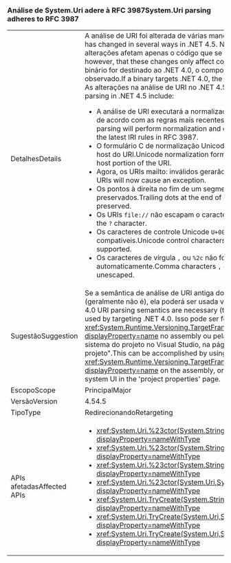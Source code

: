 ### <a name="systemuri-parsing-adheres-to-rfc-3987"></a><span data-ttu-id="e9630-101">Análise de System.Uri adere à RFC 3987</span><span class="sxs-lookup"><span data-stu-id="e9630-101">System.Uri parsing adheres to RFC 3987</span></span>

|   |   |
|---|---|
|<span data-ttu-id="e9630-102">Detalhes</span><span class="sxs-lookup"><span data-stu-id="e9630-102">Details</span></span>|<span data-ttu-id="e9630-103">A análise de URI foi alterada de várias maneiras no .NET 4.5.</span><span class="sxs-lookup"><span data-stu-id="e9630-103">URI parsing has changed in several ways in .NET 4.5.</span></span> <span data-ttu-id="e9630-104">No entanto, observe que essas alterações afetam apenas o código que se destinam ao NET 4.5.</span><span class="sxs-lookup"><span data-stu-id="e9630-104">Note, however, that these changes only affect code targeting .NET 4.5.</span></span> <span data-ttu-id="e9630-105">Se um binário for destinado ao .NET 4.0, o comportamento antigo será observado.</span><span class="sxs-lookup"><span data-stu-id="e9630-105">If a binary targets .NET 4.0, the old behavior will be observed.</span></span> <span data-ttu-id="e9630-106">As alterações na análise de URI no .NET 4.5 incluem:</span><span class="sxs-lookup"><span data-stu-id="e9630-106">Changes to URI parsing in .NET 4.5 include:</span></span><ul><li><span data-ttu-id="e9630-107">A análise de URI executará a normalização e a verificação de caracteres de acordo com as regras mais recentes de URI na RFC 3987.</span><span class="sxs-lookup"><span data-stu-id="e9630-107">URI parsing will perform normalization and character checking according to the latest IRI rules in RFC 3987.</span></span></li><li><span data-ttu-id="e9630-108">O formulário C de normalização Unicode só será executado na parte de host do URI.</span><span class="sxs-lookup"><span data-stu-id="e9630-108">Unicode normalization form C will only be performed on the host portion of the URI.</span></span></li><li><span data-ttu-id="e9630-109">Agora, os URIs mailto: inválidos gerarão uma exceção.</span><span class="sxs-lookup"><span data-stu-id="e9630-109">Invalid mailto: URIs will now cause an exception.</span></span></li><li><span data-ttu-id="e9630-110">Os pontos à direita no fim de um segmento de linha agora são preservados.</span><span class="sxs-lookup"><span data-stu-id="e9630-110">Trailing dots at the end of a path segment are now preserved.</span></span></li><li><span data-ttu-id="e9630-111">Os URIs <code>file://</code> não escapam o caractere <code>?</code>.</span><span class="sxs-lookup"><span data-stu-id="e9630-111"><code>file://</code> URIs do not escape the <code>?</code> character.</span></span></li><li><span data-ttu-id="e9630-112">Os caracteres de controle Unicode <code>U+0080</code> a <code>U+009F</code> não são compatíveis.</span><span class="sxs-lookup"><span data-stu-id="e9630-112">Unicode control characters <code>U+0080</code> through <code>U+009F</code> are not supported.</span></span></li><li><span data-ttu-id="e9630-113">Os caracteres de vírgula <code>,</code> ou <code>%2c</code> não fogem ao escape automaticamente.</span><span class="sxs-lookup"><span data-stu-id="e9630-113">Comma characters <code>,</code> or <code>%2c</code> are not automatically unescaped.</span></span></li></ul>|
|<span data-ttu-id="e9630-114">Sugestão</span><span class="sxs-lookup"><span data-stu-id="e9630-114">Suggestion</span></span>|<span data-ttu-id="e9630-115">Se a semântica de análise de URI antiga do .NET 4.0 for necessária (geralmente não é), ela poderá ser usada visando o .NET 4.0.</span><span class="sxs-lookup"><span data-stu-id="e9630-115">If the old .NET 4.0 URI parsing semantics are necessary (they often aren't), they can be used by targeting .NET 4.0.</span></span> <span data-ttu-id="e9630-116">Isso pode ser feito usando um <xref:System.Runtime.Versioning.TargetFrameworkAttribute?displayProperty=name> no assembly ou pela interface do usuário do sistema do projeto no Visual Studio, na página "propriedades do projeto".</span><span class="sxs-lookup"><span data-stu-id="e9630-116">This can be accomplished by using a <xref:System.Runtime.Versioning.TargetFrameworkAttribute?displayProperty=name> on the assembly, or through Visual Studio's project system UI in the 'project properties' page.</span></span>|
|<span data-ttu-id="e9630-117">Escopo</span><span class="sxs-lookup"><span data-stu-id="e9630-117">Scope</span></span>|<span data-ttu-id="e9630-118">Principal</span><span class="sxs-lookup"><span data-stu-id="e9630-118">Major</span></span>|
|<span data-ttu-id="e9630-119">Versão</span><span class="sxs-lookup"><span data-stu-id="e9630-119">Version</span></span>|<span data-ttu-id="e9630-120">4.5</span><span class="sxs-lookup"><span data-stu-id="e9630-120">4.5</span></span>|
|<span data-ttu-id="e9630-121">Tipo</span><span class="sxs-lookup"><span data-stu-id="e9630-121">Type</span></span>|<span data-ttu-id="e9630-122">Redirecionando</span><span class="sxs-lookup"><span data-stu-id="e9630-122">Retargeting</span></span>|
|<span data-ttu-id="e9630-123">APIs afetadas</span><span class="sxs-lookup"><span data-stu-id="e9630-123">Affected APIs</span></span>|<ul><li><xref:System.Uri.%23ctor(System.String)?displayProperty=nameWithType></li><li><xref:System.Uri.%23ctor(System.String,System.Boolean)?displayProperty=nameWithType></li><li><xref:System.Uri.%23ctor(System.String,System.UriKind)?displayProperty=nameWithType></li><li><xref:System.Uri.%23ctor(System.Uri,System.String)?displayProperty=nameWithType></li><li><xref:System.Uri.TryCreate(System.String,System.UriKind,System.Uri@)?displayProperty=nameWithType></li><li><xref:System.Uri.TryCreate(System.Uri,System.String,System.Uri@)?displayProperty=nameWithType></li><li><xref:System.Uri.TryCreate(System.Uri,System.Uri,System.Uri@)?displayProperty=nameWithType></li></ul>|

